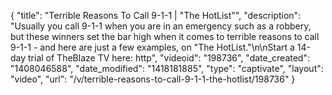 {
    "title": "Terrible Reasons To Call 9-1-1 | \"The HotList\"",
    "description": "Usually you call 9-1-1 when you are in an emergency such as a robbery, but these winners set the bar high when it comes to terrible reasons to call 9-1-1 - and here are just a few examples, on \"The HotList.\"\n\nStart a 14-day trial of TheBlaze TV here: http",
    "videoid": "198736",
    "date_created": "1408046588",
    "date_modified": "1418181885",
    "type": "captivate",
    "layout": "video",
    "url": "\/v\/terrible-reasons-to-call-9-1-1-the-hotlist\/198736"
}
